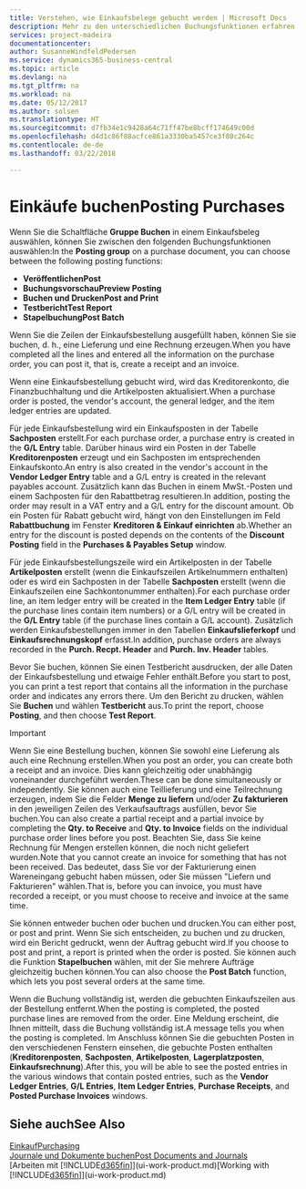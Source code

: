 ```yaml
---
title: Verstehen, wie Einkaufsbelege gebucht werden | Microsoft Docs
description: Mehr zu den unterschiedlichen Buchungsfunktionen erfahren, um Einkaufsbelege zu buchen.
services: project-madeira
documentationcenter: 
author: SusanneWindfeldPedersen
ms.service: dynamics365-business-central
ms.topic: article
ms.devlang: na
ms.tgt_pltfrm: na
ms.workload: na
ms.date: 05/12/2017
ms.author: solsen
ms.translationtype: HT
ms.sourcegitcommit: d7fb34e1c9428a64c71ff47be8bcff174649c00d
ms.openlocfilehash: d4d1c86f88acfce861a3330ba5457ce3f80c264c
ms.contentlocale: de-de
ms.lasthandoff: 03/22/2018

---
```

# <a name="posting-purchases"></a><span data-ttu-id="87ad7-103">Einkäufe buchen</span><span class="sxs-lookup"><span data-stu-id="87ad7-103">Posting Purchases</span></span>
<span data-ttu-id="87ad7-104">Wenn Sie die Schaltfläche **Gruppe Buchen** in einem Einkaufsbeleg auswählen, können Sie zwischen den folgenden Buchungsfunktionen auswählen:</span><span class="sxs-lookup"><span data-stu-id="87ad7-104">In the **Posting group** on a purchase document, you can choose between the following posting functions:</span></span>

* <span data-ttu-id="87ad7-105">**Veröffentlichen**</span><span class="sxs-lookup"><span data-stu-id="87ad7-105">**Post**</span></span>
* <span data-ttu-id="87ad7-106">**Buchungsvorschau**</span><span class="sxs-lookup"><span data-stu-id="87ad7-106">**Preview Posting**</span></span>
* <span data-ttu-id="87ad7-107">**Buchen und Drucken**</span><span class="sxs-lookup"><span data-stu-id="87ad7-107">**Post and Print**</span></span>
* <span data-ttu-id="87ad7-108">**Testbericht**</span><span class="sxs-lookup"><span data-stu-id="87ad7-108">**Test Report**</span></span>
* <span data-ttu-id="87ad7-109">**Stapelbuchung**</span><span class="sxs-lookup"><span data-stu-id="87ad7-109">**Post Batch**</span></span>

<span data-ttu-id="87ad7-110">Wenn Sie die Zeilen der Einkaufsbestellung ausgefüllt haben, können Sie sie buchen, d. h., eine Lieferung und eine Rechnung erzeugen.</span><span class="sxs-lookup"><span data-stu-id="87ad7-110">When you have completed all the lines and entered all the information on the purchase order, you can post it, that is, create a receipt and an invoice.</span></span>

<span data-ttu-id="87ad7-111">Wenn eine Einkaufsbestellung gebucht wird, wird das Kreditorenkonto, die Finanzbuchhaltung und die Artikelposten aktualisiert.</span><span class="sxs-lookup"><span data-stu-id="87ad7-111">When a purchase order is posted, the vendor's account, the general ledger, and the item ledger entries are updated.</span></span>

<span data-ttu-id="87ad7-112">Für jede Einkaufsbestellung wird ein Einkaufsposten in der Tabelle **Sachposten** erstellt.</span><span class="sxs-lookup"><span data-stu-id="87ad7-112">For each purchase order, a purchase entry is created in the **G/L Entry** table.</span></span> <span data-ttu-id="87ad7-113">Darüber hinaus wird ein Posten in der Tabelle **Kreditorenposten** erzeugt und ein Sachposten im entsprechenden Einkaufskonto.</span><span class="sxs-lookup"><span data-stu-id="87ad7-113">An entry is also created in the vendor's account in the **Vendor Ledger Entry** table and a G/L entry is created in the relevant payables account.</span></span> <span data-ttu-id="87ad7-114">Zusätzlich kann das Buchen in einem MwSt.-Posten und einem Sachposten für den Rabattbetrag resultieren.</span><span class="sxs-lookup"><span data-stu-id="87ad7-114">In addition, posting the order may result in a VAT entry and a G/L entry for the discount amount.</span></span> <span data-ttu-id="87ad7-115">Ob ein Posten für Rabatt gebucht wird, hängt von den Einstellungen im Feld **Rabattbuchung** im Fenster **Kreditoren & Einkauf einrichten** ab.</span><span class="sxs-lookup"><span data-stu-id="87ad7-115">Whether an entry for the discount is posted depends on the contents of the **Discount Posting** field in the **Purchases & Payables Setup** window.</span></span>

<span data-ttu-id="87ad7-116">Für jede Einkaufsbestellungszeile wird ein Artikelposten in der Tabelle **Artikelposten** erstellt (wenn die Einkaufszeilen Artikelnummern enthalten) oder es wird ein Sachposten in der Tabelle **Sachposten** erstellt (wenn die Einkaufszeilen eine Sachkontonummer enthalten).</span><span class="sxs-lookup"><span data-stu-id="87ad7-116">For each purchase order line, an item ledger entry will be created in the **Item Ledger Entry** table (if the purchase lines contain item numbers) or a G/L entry will be created in the **G/L Entry** table (if the purchase lines contain a G/L account).</span></span> <span data-ttu-id="87ad7-117">Zusätzlich werden Einkaufsbestellungen immer in den Tabellen **Einkaufslieferkopf** und **Einkaufsrechnungskopf** erfasst.</span><span class="sxs-lookup"><span data-stu-id="87ad7-117">In addition, purchase orders are always recorded in the **Purch. Recpt. Header** and **Purch. Inv. Header** tables.</span></span>

<span data-ttu-id="87ad7-118">Bevor Sie buchen, können Sie einen Testbericht ausdrucken, der alle Daten der Einkaufsbestellung und etwaige Fehler enthält.</span><span class="sxs-lookup"><span data-stu-id="87ad7-118">Before you start to post, you can print a test report that contains all the information in the purchase order and indicates any errors there.</span></span> <span data-ttu-id="87ad7-119">Um den Bericht zu drucken, wählen Sie **Buchen** und wählen **Testbericht** aus.</span><span class="sxs-lookup"><span data-stu-id="87ad7-119">To print the report, choose **Posting**, and then choose **Test Report**.</span></span>

> [!IMPORTANT]  
>   <span data-ttu-id="87ad7-120">Wenn Sie eine Bestellung buchen, können Sie sowohl eine Lieferung als auch eine Rechnung erstellen.</span><span class="sxs-lookup"><span data-stu-id="87ad7-120">When you post an order, you can create both a receipt and an invoice.</span></span> <span data-ttu-id="87ad7-121">Dies kann gleichzeitig oder unabhängig voneinander durchgeführt werden.</span><span class="sxs-lookup"><span data-stu-id="87ad7-121">These can be done simultaneously or independently.</span></span> <span data-ttu-id="87ad7-122">Sie können auch eine Teillieferung und eine Teilrechnung erzeugen, indem Sie die Felder **Menge zu liefern** und/oder **Zu fakturieren** in den jeweiligen Zeilen des Verkaufsauftrags ausfüllen, bevor Sie buchen.</span><span class="sxs-lookup"><span data-stu-id="87ad7-122">You can also create a partial receipt and a partial invoice by completing the **Qty. to Receive** and **Qty. to Invoice** fields on the individual purchase order lines before you post.</span></span> <span data-ttu-id="87ad7-123">Beachten Sie, dass Sie keine Rechnung für Mengen erstellen können, die noch nicht geliefert wurden.</span><span class="sxs-lookup"><span data-stu-id="87ad7-123">Note that you cannot create an invoice for something that has not been received.</span></span> <span data-ttu-id="87ad7-124">Das bedeutet, dass Sie vor der Fakturierung einen Wareneingang gebucht haben müssen, oder Sie müssen "Liefern und Fakturieren" wählen.</span><span class="sxs-lookup"><span data-stu-id="87ad7-124">That is, before you can invoice, you must have recorded a receipt, or you must choose to receive and invoice at the same time.</span></span>

<span data-ttu-id="87ad7-125">Sie können entweder buchen oder buchen und drucken.</span><span class="sxs-lookup"><span data-stu-id="87ad7-125">You can either post, or post and print.</span></span> <span data-ttu-id="87ad7-126">Wenn Sie sich entscheiden, zu buchen und zu drucken, wird ein Bericht gedruckt, wenn der Auftrag gebucht wird.</span><span class="sxs-lookup"><span data-stu-id="87ad7-126">If you choose to post and print, a report is printed when the order is posted.</span></span> <span data-ttu-id="87ad7-127">Sie können auch die Funktion **Stapelbuchen** wählen, mit der Sie mehrere Aufträge gleichzeitig buchen können.</span><span class="sxs-lookup"><span data-stu-id="87ad7-127">You can also choose the **Post Batch** function, which lets you post several orders at the same time.</span></span>

<span data-ttu-id="87ad7-128">Wenn die Buchung vollständig ist, werden die gebuchten Einkaufszeilen aus der Bestellung entfernt.</span><span class="sxs-lookup"><span data-stu-id="87ad7-128">When the posting is completed, the posted purchase lines are removed from the order.</span></span> <span data-ttu-id="87ad7-129">Eine Meldung erscheint, die Ihnen mitteilt, dass die Buchung vollständig ist.</span><span class="sxs-lookup"><span data-stu-id="87ad7-129">A message tells you when the posting is completed.</span></span> <span data-ttu-id="87ad7-130">Im Anschluss können Sie die gebuchten Posten in den verschiedenen Fenstern einsehen, die gebuchte Posten enthalten (**Kreditorenposten**, **Sachposten**, **Artikelposten**, **Lagerplatzposten**, **Einkaufsrechnung**).</span><span class="sxs-lookup"><span data-stu-id="87ad7-130">After this, you will be able to see the posted entries in the various windows that contain posted entries, such as the **Vendor Ledger Entries**, **G/L Entries**, **Item Ledger Entries**, **Purchase Receipts**, and **Posted Purchase Invoices** windows.</span></span>

## <a name="see-also"></a><span data-ttu-id="87ad7-131">Siehe auch</span><span class="sxs-lookup"><span data-stu-id="87ad7-131">See Also</span></span>
[<span data-ttu-id="87ad7-132">Einkauf</span><span class="sxs-lookup"><span data-stu-id="87ad7-132">Purchasing</span></span>](purchasing-manage-purchasing.md)  
[<span data-ttu-id="87ad7-133">Journale und Dokumente buchen</span><span class="sxs-lookup"><span data-stu-id="87ad7-133">Post Documents and Journals</span></span>](ui-post-documents-journals.md)  
<span data-ttu-id="87ad7-134">[Arbeiten mit [!INCLUDE[d365fin](includes/d365fin_md.md)]](ui-work-product.md)</span><span class="sxs-lookup"><span data-stu-id="87ad7-134">[Working with [!INCLUDE[d365fin](includes/d365fin_md.md)]](ui-work-product.md)</span></span>


